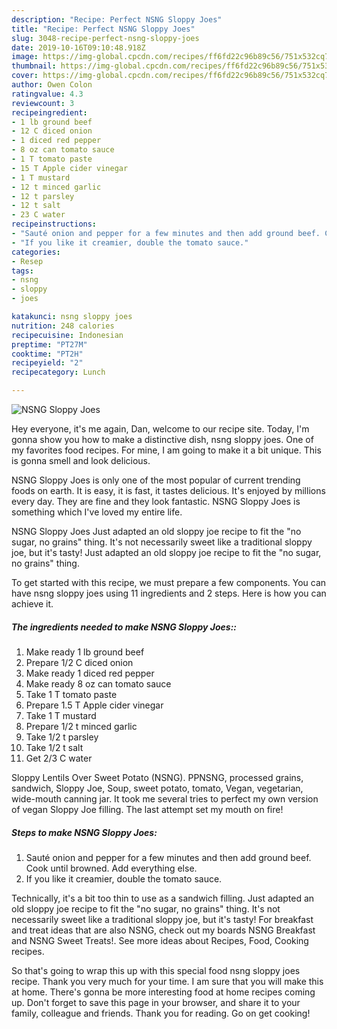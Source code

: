 ```yaml
---
description: "Recipe: Perfect NSNG Sloppy Joes"
title: "Recipe: Perfect NSNG Sloppy Joes"
slug: 3048-recipe-perfect-nsng-sloppy-joes
date: 2019-10-16T09:10:48.918Z
image: https://img-global.cpcdn.com/recipes/ff6fd22c96b89c56/751x532cq70/nsng-sloppy-joes-recipe-main-photo.jpg
thumbnail: https://img-global.cpcdn.com/recipes/ff6fd22c96b89c56/751x532cq70/nsng-sloppy-joes-recipe-main-photo.jpg
cover: https://img-global.cpcdn.com/recipes/ff6fd22c96b89c56/751x532cq70/nsng-sloppy-joes-recipe-main-photo.jpg
author: Owen Colon
ratingvalue: 4.3
reviewcount: 3
recipeingredient:
- 1 lb ground beef
- 12 C diced onion
- 1 diced red pepper
- 8 oz can tomato sauce
- 1 T tomato paste
- 15 T Apple cider vinegar
- 1 T mustard
- 12 t minced garlic
- 12 t parsley
- 12 t salt
- 23 C water
recipeinstructions:
- "Sauté onion and pepper for a few minutes and then add ground beef. Cook until browned. Add everything else."
- "If you like it creamier, double the tomato sauce."
categories:
- Resep
tags:
- nsng
- sloppy
- joes

katakunci: nsng sloppy joes
nutrition: 248 calories
recipecuisine: Indonesian
preptime: "PT27M"
cooktime: "PT2H"
recipeyield: "2"
recipecategory: Lunch

---
```



![NSNG Sloppy Joes](https://img-global.cpcdn.com/recipes/ff6fd22c96b89c56/751x532cq70/nsng-sloppy-joes-recipe-main-photo.jpg)

Hey everyone, it's me again, Dan, welcome to our recipe site. Today, I'm gonna show you how to make a distinctive dish, nsng sloppy joes. One of my favorites food recipes. For mine, I am going to make it a bit unique. This is gonna smell and look delicious.

NSNG Sloppy Joes is only one of the most popular of current trending foods on earth. It is easy, it is fast, it tastes delicious. It's enjoyed by millions every day. They are fine and they look fantastic. NSNG Sloppy Joes is something which I've loved my entire life.

NSNG Sloppy Joes Just adapted an old sloppy joe recipe to fit the &#34;no sugar, no grains&#34; thing. It&#39;s not necessarily sweet like a traditional sloppy joe, but it&#39;s tasty! Just adapted an old sloppy joe recipe to fit the &#34;no sugar, no grains&#34; thing.


To get started with this recipe, we must prepare a few components. You can have nsng sloppy joes using 11 ingredients and 2 steps. Here is how you can achieve it.

##### The ingredients needed to make NSNG Sloppy Joes::

1. Make ready 1 lb ground beef
1. Prepare 1/2 C diced onion
1. Make ready 1 diced red pepper
1. Make ready 8 oz can tomato sauce
1. Take 1 T tomato paste
1. Prepare 1.5 T Apple cider vinegar
1. Take 1 T mustard
1. Prepare 1/2 t minced garlic
1. Take 1/2 t parsley
1. Take 1/2 t salt
1. Get 2/3 C water


Sloppy Lentils Over Sweet Potato (NSNG). PPNSNG, processed grains, sandwich, Sloppy Joe, Soup, sweet potato, tomato, Vegan, vegetarian, wide-mouth canning jar. It took me several tries to perfect my own version of vegan Sloppy Joe filling. The last attempt set my mouth on fire! 

##### Steps to make NSNG Sloppy Joes:

1. Sauté onion and pepper for a few minutes and then add ground beef. Cook until browned. Add everything else.
1. If you like it creamier, double the tomato sauce.


Technically, it&#39;s a bit too thin to use as a sandwich filling. Just adapted an old sloppy joe recipe to fit the &#34;no sugar, no grains&#34; thing. It&#39;s not necessarily sweet like a traditional sloppy joe, but it&#39;s tasty! For breakfast and treat ideas that are also NSNG, check out my boards NSNG Breakfast and NSNG Sweet Treats!. See more ideas about Recipes, Food, Cooking recipes. 

So that's going to wrap this up with this special food nsng sloppy joes recipe. Thank you very much for your time. I am sure that you will make this at home. There's gonna be more interesting food at home recipes coming up. Don't forget to save this page in your browser, and share it to your family, colleague and friends. Thank you for reading. Go on get cooking!
